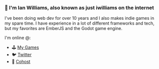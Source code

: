 ### 👋 I'm Ian Williams, also known as just iwilliams on the internet

I've been doing web dev for over 10 years and I also makes indie games in my spare time. I have experience in a lot of different frameworks and tech, but my favorites are EmberJS and the Godot game engine.


I'm online @:
- 🕹️ [My Games](https://iwilliams.itch.io/)
- 🐦 [Twitter](https://twitter.com/iwilliams_dev)
- 🥚 [Cohost](https://cohost.org/iwilliams)

<!--
**iwilliams/iwilliams** is a ✨ _special_ ✨ repository because its `README.md` (this file) appears on your GitHub profile.

Here are some ideas to get you started:

- 🔭 I’m currently working on ...
- 🌱 I’m currently learning ...
- 👯 I’m looking to collaborate on ...
- 🤔 I’m looking for help with ...
- 💬 Ask me about ...
- 📫 How to reach me: ...
- 😄 Pronouns: ...
- ⚡ Fun fact: ...
-->
